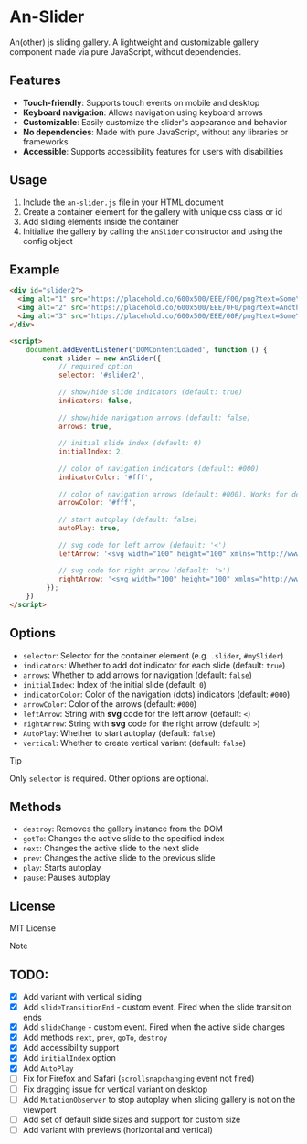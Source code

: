 **An-Slider**
================

An(other) js sliding gallery. A lightweight and customizable gallery component made via pure JavaScript, without dependencies.

**Features**
------------

* **Touch-friendly**: Supports touch events on mobile and desktop
* **Keyboard navigation**: Allows navigation using keyboard arrows
* **Customizable**: Easily customize the slider's appearance and behavior
* **No dependencies**: Made with pure JavaScript, without any libraries or frameworks
* **Accessible**: Supports accessibility features for users with disabilities

**Usage**
-----

1. Include the `an-slider.js` file in your HTML document
2. Create a container element for the gallery with unique css class or id
3. Add sliding elements inside the container
4. Initialize the gallery by calling the `AnSlider` constructor and using the config object

**Example**
------------

```html
<div id="slider2">
  <img alt="1" src="https://placehold.co/600x500/EEE/F00/png?text=Some\nPicture1">
  <img alt="2" src="https://placehold.co/600x500/EEE/0F0/png?text=Another\nPicture2">
  <img alt="3" src="https://placehold.co/600x500/EEE/00F/png?text=Some\nPicture3">
</div>

<script>
    document.addEventListener('DOMContentLoaded', function () {
        const slider = new AnSlider({
            // required option
            selector: '#slider2',
            
            // show/hide slide indicators (default: true)
            indicators: false,
            
            // show/hide navigation arrows (default: false)
            arrows: true,
            
            // initial slide index (default: 0)
            initialIndex: 2,
            
            // color of navigation indicators (default: #000)
            indicatorColor: '#fff',
            
            // color of navigation arrows (default: #000). Works for default arrows only
            arrowColor: '#fff',
            
            // start autoplay (default: false)
            autoPlay: true,
            
            // svg code for left arrow (default: '<')
            leftArrow: '<svg width="100" height="100" xmlns="http://www.w3.org/2000/svg"><path d="M50,50 L0,0 L0,100 Z" fill="#000"/></svg>',
            
            // svg code for right arrow (default: '>')
            rightArrow: '<svg width="100" height="100" xmlns="http://www.w3.org/2000/svg"><path d="M0,50 L50,0 L50,100 Z" fill="#000"/></svg>'
         });
    })
</script>
```

**Options**
------------

* `selector`: Selector for the container element (e.g. `.slider`, `#mySlider`)
* `indicators`: Whether to add dot indicator for each slide (default: `true`)
* `arrows`: Whether to add arrows for navigation (default: `false`)
* `initialIndex`: Index of the initial slide (default: `0`)
* `indicatorColor`: Color of the navigation (dots) indicators (default: `#000`)
* `arrowColor`: Color of the arrows (default: `#000`)
* `leftArrow`: String with **svg** code for the left arrow (default: `<`)
* `rightArrow`: String with **svg** code for the right arrow (default: `>`)
* `AutoPlay`: Whether to start autoplay (default: `false`)
* `vertical`: Whether to create vertical variant (default: `false`)

> [!TIP]
> 
> Only `selector` is required. Other options are optional.

**Methods**
------------

* `destroy`: Removes the gallery instance from the DOM
* `gotTo`: Changes the active slide to the specified index
* `next`: Changes the active slide to the next slide
* `prev`: Changes the active slide to the previous slide
* `play`: Starts autoplay
* `pause`: Pauses autoplay

**License**
------------

MIT License


> [!NOTE]
> ## TODO:
> - [x] Add variant with vertical sliding
> - [x] Add `slideTransitionEnd` - custom event. Fired when the slide transition ends
> - [x] Add `slideChange` - custom event. Fired when the active slide changes
> - [x] Add methods `next`, `prev`, `goTo`, `destroy`
> - [x] Add accessibility support
> - [x] Add `initialIndex` option
> - [x] Add `AutoPlay`
> - [ ] Fix for Firefox and Safari (`scrollsnapchanging` event not fired)
> - [ ] Fix dragging issue for vertical variant on desktop
> - [ ] Add `MutationObserver` to stop autoplay when sliding gallery is not on the viewport
> - [ ] Add set of default slide sizes and support for custom size
> - [ ] Add variant with previews (horizontal and vertical)
